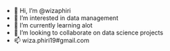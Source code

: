 - 👋 Hi, I’m @wizaphiri
- 👀 I’m interested in data management
- 🌱 I’m currently learning alot
- 💞️ I’m looking to collaborate on data science projects
- 📫 wiza.phiri19#gmail.com

<!---
wizaphiri/wizaphiri is a ✨ special ✨ repository because its `README.md` (this file) appears on your GitHub profile.
You can click the Preview link to take a look at your changes.
--->
